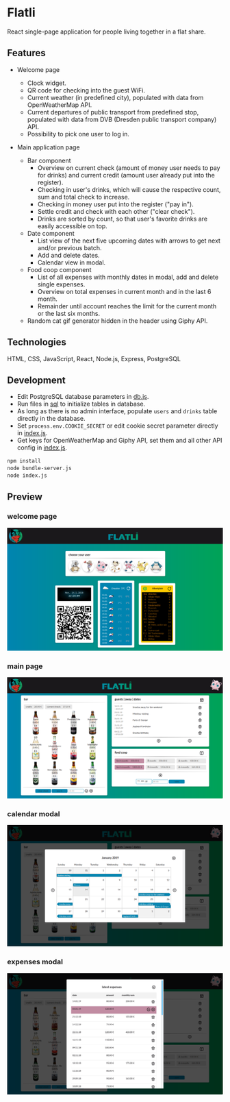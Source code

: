 # Flatli

React single-page application for people living together in a flat share.

## Features

-   Welcome page

    -   Clock widget.
    -   QR code for checking into the guest WiFi.
    -   Current weather (in predefined city), populated with data from OpenWeatherMap API.
    -   Current departures of public transport from predefined stop, populated with data from DVB (Dresden public transport company) API.
    -   Possibility to pick one user to log in.

-   Main application page
    -   Bar component
        -   Overview on current check (amount of money user needs to pay for drinks) and current credit (amount user already put into the register).
        -   Checking in user's drinks, which will cause the respective count, sum and total check to increase.
        -   Checking in money user put into the register ("pay in").
        -   Settle credit and check with each other ("clear check").
        -   Drinks are sorted by count, so that user's favorite drinks are easily accessible on top.
    -   Date component
        -   List view of the next five upcoming dates with arrows to get next and/or previous batch.
        -   Add and delete dates.
        -   Calendar view in modal.
    -   Food coop component
        -   List of all expenses with monthly dates in modal, add and delete single expenses.
        -   Overview on total expenses in current month and in the last 6 month.
        -   Remainder until account reaches the limit for the current month or the last six months.
    -   Random cat gif generator hidden in the header using Giphy API.

## Technologies

HTML, CSS, JavaScript, React, Node.js, Express, PostgreSQL

## Development

-   Edit PostgreSQL database parameters in [db.js](config/db.js).
-   Run files in [sql](sql) to initialize tables in database.
-   As long as there is no admin interface, populate `users` and `drinks` table directly in the database.
-   Set `process.env.COOKIE_SECRET` or edit cookie secret parameter directly in [index.js](index.js).
-   Get keys for OpenWeatherMap and Giphy API, set them and all other API config in [index.js](index.js).

```sh
npm install
node bundle-server.js
node index.js
```

## Preview

### welcome page

![welcome](screenshots/welcome.png)

### main page

![main](screenshots/main.png)

### calendar modal

![calendar](screenshots/calendar.png)

### expenses modal

![expenses](screenshots/expenses.png)
